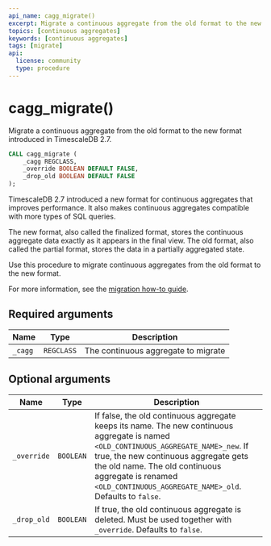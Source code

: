 ```yaml
---
api_name: cagg_migrate()
excerpt: Migrate a continuous aggregate from the old format to the new format introduced in TimescaleDB 2.7
topics: [continuous aggregates]
keywords: [continuous aggregates]
tags: [migrate]
api:
  license: community
  type: procedure
---
```


# cagg_migrate() <tag type="community" content="Community" />

Migrate a continuous aggregate from the old format to  the new format introduced
in TimescaleDB 2.7.

```sql
CALL cagg_migrate (
    _cagg REGCLASS,
    _override BOOLEAN DEFAULT FALSE,
    _drop_old BOOLEAN DEFAULT FALSE
);
```

TimescaleDB 2.7 introduced a new format for continuous aggregates that improves
performance. It also makes continuous aggregates compatible with more types of
SQL queries.

The new format, also called the finalized format, stores the continuous
aggregate data exactly as it appears in the final view. The old format, also
called the partial format, stores the data in a partially aggregated state.

Use this procedure to migrate continuous aggregates from the old format to the
new format.

For more information, see the [migration how-to guide][how-to-migrate].

## Required arguments

|Name|Type|Description|
|-|-|-|
|`_cagg`|`REGCLASS`|The continuous aggregate to migrate|

## Optional arguments

|Name|Type|Description|
|-|-|-|
|`_override`|`BOOLEAN`|If false, the old continuous aggregate keeps its name. The new continuous aggregate is named `<OLD_CONTINUOUS_AGGREGATE_NAME>_new`. If true, the new continuous aggregate gets the old name. The old continuous aggregate is renamed `<OLD_CONTINUOUS_AGGREGATE_NAME>_old`. Defaults to `false`.|
|`_drop_old`|`BOOLEAN`|If true, the old continuous aggregate is deleted. Must be used together with `_override`. Defaults to `false`.|

[how-to-migrate]: /timescaledb/:currentVersion:/how-to-guides/continuous-aggregates/migrate/
